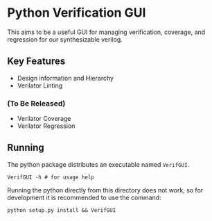 # Python Verification GUI

This aims to be a useful GUI for managing verification, coverage, and
regression for our synthesizable verilog.

## Key Features

- Design information and Hierarchy
- Verilator Linting

### (To Be Released)
- Verilator Coverage
- Verilator Regression

## Running

The python package distributes an executable named `VerifGUI`.

```
VerifGUI -h # for usage help
```

Running the python directly from this directory does not work, so for
development it is recommended to use the command:

```
python setup.py install && VerifGUI
```

